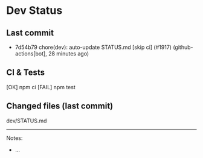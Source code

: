 # Dev Status

## Last commit
- 7d54b79 chore(dev): auto-update STATUS.md [skip ci] (#1917) (github-actions[bot], 28 minutes ago)
## CI & Tests
[OK] npm ci
[FAIL] npm test

## Changed files (last commit)
dev/STATUS.md

---
Notes:
- ...
